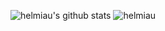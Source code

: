 ![helmiau's github stats](https://github-readme-stats.vercel.app/api?username=helmiau&hide=["issues","prs"]&show_icons=true&theme=tokyonight&langs_count=5)
<img src="https://github-readme-stats.vercel.app/api/top-langs?username=helmiau&show_icons=true&locale=en&layout=compact" alt="helmiau" />
